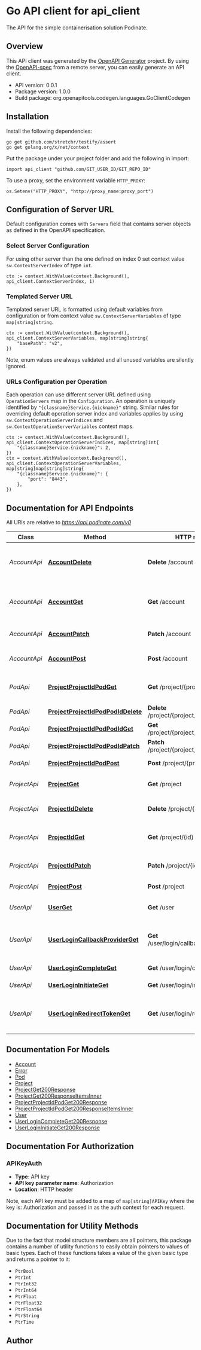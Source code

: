 # Go API client for api_client

The API for the simple containerisation solution Podinate.

## Overview
This API client was generated by the [OpenAPI Generator](https://openapi-generator.tech) project.  By using the [OpenAPI-spec](https://www.openapis.org/) from a remote server, you can easily generate an API client.

- API version: 0.0.1
- Package version: 1.0.0
- Build package: org.openapitools.codegen.languages.GoClientCodegen

## Installation

Install the following dependencies:

```shell
go get github.com/stretchr/testify/assert
go get golang.org/x/net/context
```

Put the package under your project folder and add the following in import:

```golang
import api_client "github.com/GIT_USER_ID/GIT_REPO_ID"
```

To use a proxy, set the environment variable `HTTP_PROXY`:

```golang
os.Setenv("HTTP_PROXY", "http://proxy_name:proxy_port")
```

## Configuration of Server URL

Default configuration comes with `Servers` field that contains server objects as defined in the OpenAPI specification.

### Select Server Configuration

For using other server than the one defined on index 0 set context value `sw.ContextServerIndex` of type `int`.

```golang
ctx := context.WithValue(context.Background(), api_client.ContextServerIndex, 1)
```

### Templated Server URL

Templated server URL is formatted using default variables from configuration or from context value `sw.ContextServerVariables` of type `map[string]string`.

```golang
ctx := context.WithValue(context.Background(), api_client.ContextServerVariables, map[string]string{
	"basePath": "v2",
})
```

Note, enum values are always validated and all unused variables are silently ignored.

### URLs Configuration per Operation

Each operation can use different server URL defined using `OperationServers` map in the `Configuration`.
An operation is uniquely identified by `"{classname}Service.{nickname}"` string.
Similar rules for overriding default operation server index and variables applies by using `sw.ContextOperationServerIndices` and `sw.ContextOperationServerVariables` context maps.

```golang
ctx := context.WithValue(context.Background(), api_client.ContextOperationServerIndices, map[string]int{
	"{classname}Service.{nickname}": 2,
})
ctx = context.WithValue(context.Background(), api_client.ContextOperationServerVariables, map[string]map[string]string{
	"{classname}Service.{nickname}": {
		"port": "8443",
	},
})
```

## Documentation for API Endpoints

All URIs are relative to *https://api.podinate.com/v0*

Class | Method | HTTP request | Description
------------ | ------------- | ------------- | -------------
*AccountApi* | [**AccountDelete**](docs/AccountApi.md#accountdelete) | **Delete** /account | Delete the account and all associated resources!
*AccountApi* | [**AccountGet**](docs/AccountApi.md#accountget) | **Get** /account | Get information about the current account.
*AccountApi* | [**AccountPatch**](docs/AccountApi.md#accountpatch) | **Patch** /account | Update an existing account
*AccountApi* | [**AccountPost**](docs/AccountApi.md#accountpost) | **Post** /account | Create a new account
*PodApi* | [**ProjectProjectIdPodGet**](docs/PodApi.md#projectprojectidpodget) | **Get** /project/{project_id}/pod | Get a list of pods for a given project
*PodApi* | [**ProjectProjectIdPodPodIdDelete**](docs/PodApi.md#projectprojectidpodpodiddelete) | **Delete** /project/{project_id}/pod/{pod_id} | Delete a pod
*PodApi* | [**ProjectProjectIdPodPodIdGet**](docs/PodApi.md#projectprojectidpodpodidget) | **Get** /project/{project_id}/pod/{pod_id} | Get a pod by ID
*PodApi* | [**ProjectProjectIdPodPodIdPatch**](docs/PodApi.md#projectprojectidpodpodidpatch) | **Patch** /project/{project_id}/pod/{pod_id} | Update a pod
*PodApi* | [**ProjectProjectIdPodPost**](docs/PodApi.md#projectprojectidpodpost) | **Post** /project/{project_id}/pod | Create a new pod
*ProjectApi* | [**ProjectGet**](docs/ProjectApi.md#projectget) | **Get** /project | Returns a list of projects.
*ProjectApi* | [**ProjectIdDelete**](docs/ProjectApi.md#projectiddelete) | **Delete** /project/{id} | Delete an existing project
*ProjectApi* | [**ProjectIdGet**](docs/ProjectApi.md#projectidget) | **Get** /project/{id} | Get an existing project given by ID
*ProjectApi* | [**ProjectIdPatch**](docs/ProjectApi.md#projectidpatch) | **Patch** /project/{id} | Update an existing project
*ProjectApi* | [**ProjectPost**](docs/ProjectApi.md#projectpost) | **Post** /project | Create a new project
*UserApi* | [**UserGet**](docs/UserApi.md#userget) | **Get** /user | Get the current user
*UserApi* | [**UserLoginCallbackProviderGet**](docs/UserApi.md#userlogincallbackproviderget) | **Get** /user/login/callback/{provider} | User login callback URL for oauth providers
*UserApi* | [**UserLoginCompleteGet**](docs/UserApi.md#userlogincompleteget) | **Get** /user/login/complete | Complete a user login
*UserApi* | [**UserLoginInitiateGet**](docs/UserApi.md#userlogininitiateget) | **Get** /user/login/initiate | Get a login URL
*UserApi* | [**UserLoginRedirectTokenGet**](docs/UserApi.md#userloginredirecttokenget) | **Get** /user/login/redirect/{token} | User login redirect URL to oauth providers


## Documentation For Models

 - [Account](docs/Account.md)
 - [Error](docs/Error.md)
 - [Pod](docs/Pod.md)
 - [Project](docs/Project.md)
 - [ProjectGet200Response](docs/ProjectGet200Response.md)
 - [ProjectGet200ResponseItemsInner](docs/ProjectGet200ResponseItemsInner.md)
 - [ProjectProjectIdPodGet200Response](docs/ProjectProjectIdPodGet200Response.md)
 - [ProjectProjectIdPodGet200ResponseItemsInner](docs/ProjectProjectIdPodGet200ResponseItemsInner.md)
 - [User](docs/User.md)
 - [UserLoginCompleteGet200Response](docs/UserLoginCompleteGet200Response.md)
 - [UserLoginInitiateGet200Response](docs/UserLoginInitiateGet200Response.md)


## Documentation For Authorization



### APIKeyAuth

- **Type**: API key
- **API key parameter name**: Authorization
- **Location**: HTTP header

Note, each API key must be added to a map of `map[string]APIKey` where the key is: Authorization and passed in as the auth context for each request.


## Documentation for Utility Methods

Due to the fact that model structure members are all pointers, this package contains
a number of utility functions to easily obtain pointers to values of basic types.
Each of these functions takes a value of the given basic type and returns a pointer to it:

* `PtrBool`
* `PtrInt`
* `PtrInt32`
* `PtrInt64`
* `PtrFloat`
* `PtrFloat32`
* `PtrFloat64`
* `PtrString`
* `PtrTime`

## Author



